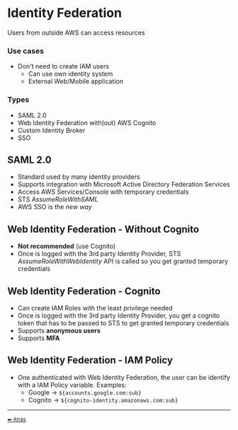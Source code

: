 # Identity Federation

Users from outside AWS can access resources

### Use cases
* Don't need to create IAM users
  * Can use own identity system
  * External Web/Mobile application

### Types
* SAML 2.0
* Web Identity Federation with(out) AWS Cognito
* Custom Identity Broker
* SSO

## SAML 2.0
* Standard used by many identity providers
* Supports integration with Microsoft Active Directory Federation Services
* Access AWS Services/Console with temporary credentials
* STS *AssumeRoleWithSAML*
* AWS SSO is the *new way*

## Web Identity Federation - Without Cognito
* **Not recommended** (use Cognito)
* Once is logged with the 3rd party Identity Provider, STS *AssumeRoleWithWebIdentity* API is called so you get granted temporary credentials

## Web Identity Federation - Cognito
* Can create IAM Roles with the least privilege needed
* Once is logged with the 3rd party Identity Provider, you get a cognito token that has to be passed to STS to get granted temporary credentials
* Supports **anonymous users**
* Supports **MFA**

## Web Identity Federation - IAM Policy
* One authenticated with Web Identity Federation, the user can be identify with a IAM Policy variable. Examples:
  * Google -> `${accounts.google.com:sub}`
  * Cognito -> `${cognito-identity.amazonaws.com:sub}`


---

[<small>⬅ Atrás</small>](./index.md)